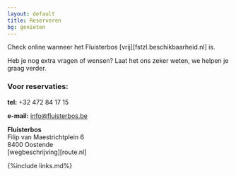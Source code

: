 ```yaml
---
layout: default
title: Reserveren
bg: genieten
---
```

Check online wanneer het Fluisterbos [vrij][fstzl.beschikbaarheid.nl] is.

Heb je nog extra vragen of wensen? Laat het ons zeker weten, we helpen je graag verder. 

### Voor reservaties:

**tel:** +32 472 84 17 15

**e-mail:** info@fluisterbos.be

**Fluisterbos**  
Filip van Maestrichtplein 6  
8400 Oostende  
[wegbeschrijving][route.nl]





{%include links.md%}
